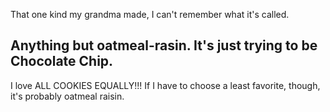 
That one kind my grandma made, I can't remember what it's called.

## Anything but oatmeal-rasin. It's just trying to be Chocolate Chip.

I love ALL COOKIES EQUALLY!!!
If I have to choose a least favorite, though, it's probably oatmeal raisin.
